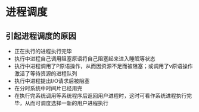 # 进程调度

## 引起进程调度的原因

- 正在执行的进程执行完毕
- 执行中进程自己调用阻塞原语将自己阻塞起来进入睡眠等状态
- 执行中进程调用了P原语操作，从而因资源不足而被阻塞；或调用了v原语操作激活了等待资源的进程队列
- 执行中进程提出I/O请求后被阻塞
- 在分时系统中时间片已经用完
- 在执行完系统调用等系统程序后返回用户进程时，这时可看作系统进程执行完毕，从而可调度选择一新的用户进程执行
